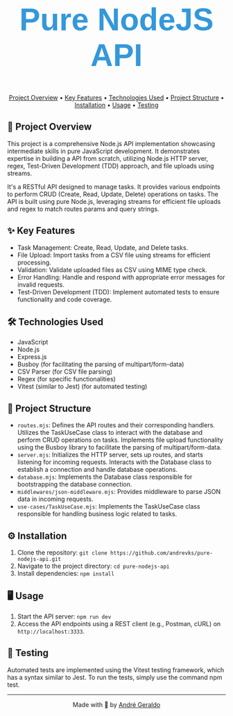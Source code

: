 
<h1 align="center" style="font-family: 'Montserrat', sans-serif; font-size: 72px; color: #3498DB;">
  Pure NodeJS API
</h1>

<p align="center">
  <a href="#-project-overview">Project Overview</a> •
  <a href="#-key-features">Key Features</a> •
  <a href="#-technologies-used">Technologies Used</a> •
  <a href="#-project-structure">Project Structure</a> •
  <a href="#-installation">Installation</a> •
  <a href="#-usage">Usage</a> •
  <a href="#-testing">Testing</a>
</p>


## 📄 Project Overview

This project is a comprehensive Node.js API implementation showcasing intermediate skills in pure JavaScript development. It demonstrates expertise in building a API from scratch, utilizing Node.js HTTP server, regex, Test-Driven Development (TDD) approach, and file uploads using streams. 

It's a RESTful API designed to manage tasks. It provides various endpoints to perform CRUD (Create, Read, Update, Delete) operations on tasks. The API is built using pure Node.js, leveraging streams for efficient file uploads and regex to match routes params and query strings. 

## ✨ Key Features

- Task Management: Create, Read, Update, and Delete tasks.
- File Upload: Import tasks from a CSV file using streams for efficient processing.
- Validation: Validate uploaded files as CSV using MIME type check.
- Error Handling: Handle and respond with appropriate error messages for invalid requests.
- Test-Driven Development (TDD): Implement automated tests to ensure functionality and code coverage.

## 🛠 Technologies Used

- JavaScript
- Node.js
- Express.js
- Busboy (for facilitating the parsing of multipart/form-data)
- CSV Parser (for CSV file parsing)
- Regex (for specific functionalities)
- Vitest (similar to Jest) (for automated testing)

## 📁 Project Structure

- `routes.mjs`: Defines the API routes and their corresponding handlers. Utilizes the TaskUseCase class to interact with the database and perform CRUD operations on tasks. Implements file upload functionality using the Busboy library to facilitate the parsing of multipart/form-data.
- `server.mjs`: Initializes the HTTP server, sets up routes, and starts listening for incoming requests. Interacts with the Database class to establish a connection and handle database operations.
- `database.mjs`: Implements the Database class responsible for bootstrapping the database connection.
- `middlewares/json-middleware.mjs`: Provides middleware to parse JSON data in incoming requests.
- `use-cases/TaskUseCase.mjs`: Implements the TaskUseCase class responsible for handling business logic related to tasks.

## ⚙️ Installation

1. Clone the repository: `git clone https://github.com/andrevks/pure-nodejs-api.git`
2. Navigate to the project directory: `cd pure-nodejs-api`
3. Install dependencies: `npm install`

## 🖥 Usage

1. Start the API server: `npm run dev`
2. Access the API endpoints using a REST client (e.g., Postman, cURL) on `http://localhost:3333`.

## 🧪 Testing

Automated tests are implemented using the Vitest testing framework, which has a syntax similar to Jest. To run the tests, simply use the command npm test.

---

<p align="center">Made with 💜 by <a href="https://github.com/andrevks">André Geraldo</a></p>
